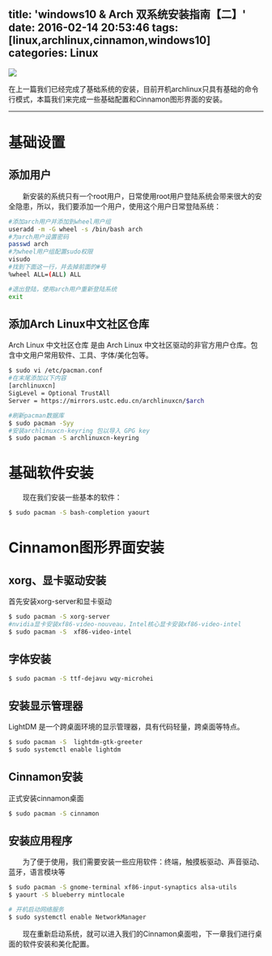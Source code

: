 title: 'windows10 & Arch 双系统安装指南【二】'
date: 2016-02-14 20:53:46
tags: [linux,archlinux,cinnamon,windows10]
categories: Linux
---
![](http://7xqo9u.com1.z0.glb.clouddn.com/arch%20cinnamon%E6%B7%B1%E5%BA%A6%E6%88%AA%E5%9B%BE20160214223028.png)

在上一篇我们已经完成了基础系统的安装，目前开机archlinux只具有基础的命令行模式，本篇我们来完成一些基础配置和Cinnamon图形界面的安装。
<!--more-->

---
# 基础设置
## 添加用户
　　新安装的系统只有一个root用户，日常使用root用户登陆系统会带来很大的安全隐患，所以，我们要添加一个用户，使用这个用户日常登陆系统：
```bash
#添加arch用户并添加到wheel用户组
useradd -m -G wheel -s /bin/bash arch
#为arch用户设置密码
passwd arch
#为wheel用户组配置sudo权限
visudo
#找到下面这一行，并去掉前面的#号
%wheel ALL=(ALL) ALL
```
```bash
#退出登陆，使用arch用户重新登陆系统
exit
```
## 添加Arch Linux中文社区仓库
Arch Linux 中文社区仓库 是由 Arch Linux 中文社区驱动的非官方用户仓库。包含中文用户常用软件、工具、字体/美化包等。
```bash
$ sudo vi /etc/pacman.conf
#在末尾添加以下内容
[archlinuxcn]
SigLevel = Optional TrustAll
Server = https://mirrors.ustc.edu.cn/archlinuxcn/$arch
```
```bash
#刷新pacman数据库
$ sudo pacman -Syy
#安装archlinuxcn-keyring 包以导入 GPG key
$ sudo pacman -S archlinuxcn-keyring
```
# 基础软件安装
　　现在我们安装一些基本的软件：
```bash
$ sudo pacman -S bash-completion yaourt 
```
# Cinnamon图形界面安装
## xorg、显卡驱动安装
首先安装xorg-server和显卡驱动
```bash
$ sudo pacman -S xorg-server
#nvidia显卡安装xf86-video-nouveau，Intel核心显卡安装xf86-video-intel 
$ sudo pacman -S  xf86-video-intel
```
## 字体安装
```bash
$ sudo pacman -S ttf-dejavu wqy-microhei 
```
## 安装显示管理器
LightDM 是一个跨桌面环境的显示管理器，具有代码轻量，跨桌面等特点。
```bash
$ sudo pacman -S  lightdm-gtk-greeter
$ sudo systemctl enable lightdm
```
## Cinnamon安装
正式安装cinnamon桌面
```bash
$ sudo pacman -S cinnamon
```
## 安装应用程序
　　为了便于使用，我们需要安装一些应用软件：终端，触摸板驱动、声音驱动、蓝牙，语言模块等
```bash
$ sudo pacman -S gnome-terminal xf86-input-synaptics alsa-utils
$ yaourt -S blueberry mintlocale
```
```bash
# 开机启动网络服务
$ sudo systemctl enable NetworkManager
```
　　现在重新启动系统，就可以进入我们的Cinnamon桌面啦，下一章我们进行桌面的软件安装和美化配置。